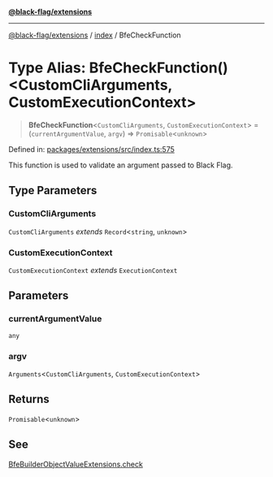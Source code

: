 [**@black-flag/extensions**](../../README.md)

***

[@black-flag/extensions](../../README.md) / [index](../README.md) / BfeCheckFunction

# Type Alias: BfeCheckFunction()\<CustomCliArguments, CustomExecutionContext\>

> **BfeCheckFunction**\<`CustomCliArguments`, `CustomExecutionContext`\> = (`currentArgumentValue`, `argv`) => `Promisable`\<`unknown`\>

Defined in: [packages/extensions/src/index.ts:575](https://github.com/Xunnamius/black-flag/blob/9e502baf0a24d2f38890806199a48bc7a3c83054/packages/extensions/src/index.ts#L575)

This function is used to validate an argument passed to Black Flag.

## Type Parameters

### CustomCliArguments

`CustomCliArguments` *extends* `Record`\<`string`, `unknown`\>

### CustomExecutionContext

`CustomExecutionContext` *extends* `ExecutionContext`

## Parameters

### currentArgumentValue

`any`

### argv

`Arguments`\<`CustomCliArguments`, `CustomExecutionContext`\>

## Returns

`Promisable`\<`unknown`\>

## See

[BfeBuilderObjectValueExtensions.check](BfeBuilderObjectValueExtensions.md#check)
